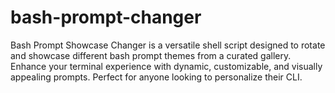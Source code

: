 # bash-prompt-changer
Bash Prompt Showcase Changer is a versatile shell script designed to rotate and showcase different bash prompt themes from a curated gallery. Enhance your terminal experience with dynamic, customizable, and visually appealing prompts. Perfect for anyone looking to personalize their CLI.
